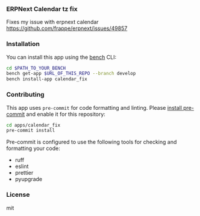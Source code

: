 ### ERPNext Calendar tz fix
Fixes my issue with erpnext calendar https://github.com/frappe/erpnext/issues/49857

### Installation

You can install this app using the [bench](https://github.com/frappe/bench) CLI:

```bash
cd $PATH_TO_YOUR_BENCH
bench get-app $URL_OF_THIS_REPO --branch develop
bench install-app calendar_fix
```

### Contributing

This app uses `pre-commit` for code formatting and linting. Please [install pre-commit](https://pre-commit.com/#installation) and enable it for this repository:

```bash
cd apps/calendar_fix
pre-commit install
```

Pre-commit is configured to use the following tools for checking and formatting your code:

- ruff
- eslint
- prettier
- pyupgrade

### License

mit

